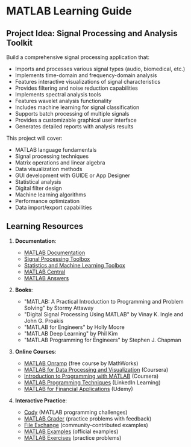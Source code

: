 # MATLAB Learning Guide

## Project Idea: Signal Processing and Analysis Toolkit

Build a comprehensive signal processing application that:

- Imports and processes various signal types (audio, biomedical, etc.)
- Implements time-domain and frequency-domain analysis
- Features interactive visualizations of signal characteristics
- Provides filtering and noise reduction capabilities
- Implements spectral analysis tools
- Features wavelet analysis functionality
- Includes machine learning for signal classification
- Supports batch processing of multiple signals
- Provides a customizable graphical user interface
- Generates detailed reports with analysis results

This project will cover:

- MATLAB language fundamentals
- Signal processing techniques
- Matrix operations and linear algebra
- Data visualization methods
- GUI development with GUIDE or App Designer
- Statistical analysis
- Digital filter design
- Machine learning algorithms
- Performance optimization
- Data import/export capabilities

## Learning Resources

1. **Documentation**:

   - [MATLAB Documentation](https://www.mathworks.com/help/matlab/)
   - [Signal Processing Toolbox](https://www.mathworks.com/help/signal/)
   - [Statistics and Machine Learning Toolbox](https://www.mathworks.com/help/stats/)
   - [MATLAB Central](https://www.mathworks.com/matlabcentral/)
   - [MATLAB Answers](https://www.mathworks.com/matlabcentral/answers/)

2. **Books**:

   - "MATLAB: A Practical Introduction to Programming and Problem Solving" by Stormy Attaway
   - "Digital Signal Processing Using MATLAB" by Vinay K. Ingle and John G. Proakis
   - "MATLAB for Engineers" by Holly Moore
   - "MATLAB Deep Learning" by Phil Kim
   - "MATLAB Programming for Engineers" by Stephen J. Chapman

3. **Online Courses**:

   - [MATLAB Onramp](https://matlabacademy.mathworks.com/) (free course by MathWorks)
   - [MATLAB for Data Processing and Visualization](https://www.coursera.org/learn/matlab-data-processing) (Coursera)
   - [Introduction to Programming with MATLAB](https://www.coursera.org/learn/matlab) (Coursera)
   - [MATLAB Programming Techniques](https://www.linkedin.com/learning/matlab-programming-techniques) (LinkedIn Learning)
   - [MATLAB for Financial Applications](https://www.udemy.com/course/matlab-for-financial-applications/) (Udemy)

4. **Interactive Practice**:
   - [Cody](https://www.mathworks.com/matlabcentral/cody/) (MATLAB programming challenges)
   - [MATLAB Grader](https://grader.mathworks.com/) (practice problems with feedback)
   - [File Exchange](https://www.mathworks.com/matlabcentral/fileexchange/) (community-contributed examples)
   - [MATLAB Examples](https://www.mathworks.com/help/examples.html) (official examples)
   - [MATLAB Exercises](https://www.mat.ucsb.edu/~g.legrady/academic/courses/23w/arts7/) (practice problems)
